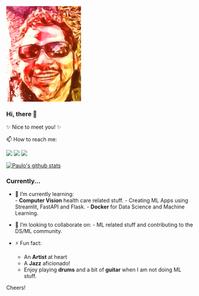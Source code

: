 
<img src="https://github.com/pau-lo/pau-lo/blob/main/assets/best.png" width=200 align=center>

### Hi, there 👋

✨ Nice to meet you! ✨

📫 How to reach me: 

[![](https://img.icons8.com/color/32/000000/linkedin.png)](https://www.linkedin.com/in/paulorlopez/)
[![](https://img.icons8.com/color/32/000000/twitter.png)](https://twitter.com/_paulo_lopez_)
[![](https://img.icons8.com/plasticine/32/000000/gmail.png)](mailto:paulo.lopez@protonmail.com?Subject=From_GitHub)

[![Paulo's github stats](https://github-readme-stats.vercel.app/api?username=pau-lo&hide=stars&count_private=true&include_all_commits=true&show_icons=true&theme=algolia)](https://github.com/pau-lo/github-readme-stats)

### Currently...

- 🌱 I’m currently learning:  
      - **Computer Vision** health care related stuff.
      - Creating ML Apps using Streamlit, FastAPI and Flask.
      - **Docker** for Data Science and Machine Learning.

- 👯 I’m looking to collaborate on:
      - ML related stuff and contributing to the DS/ML community.

- ⚡ Fun fact:
     - An **Artist** at heart
     - A **Jazz** aficionado!
     - Enjoy playing **drums** and a bit of **guitar** when I am not doing ML stuff.

Cheers!
          
  
          



          
     


